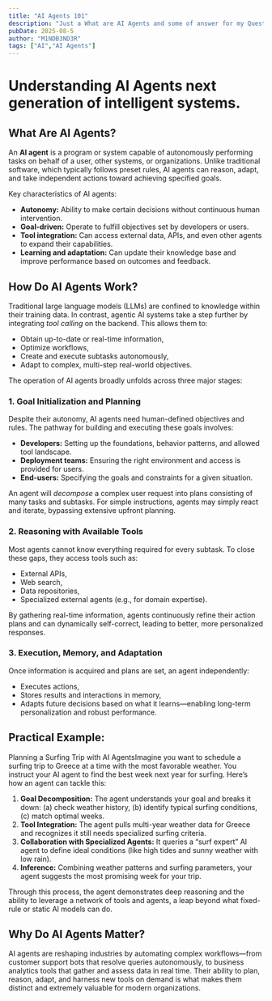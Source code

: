 ```yaml
---
title: "AI Agents 101"
description: "Just a What are AI Agents and some of answer for my Question about AI Agents and How it does work"
pubDate: 2025-08-5
author: "M1NDB3ND3R"
tags: ["AI","AI Agents"]
---
```


# Understanding AI Agents next generation of intelligent systems.

## What Are AI Agents?

An **AI agent** is a program or system capable of autonomously performing tasks on behalf of a user, other systems, or organizations. Unlike traditional software, which typically follows preset rules, AI agents can reason, adapt, and take independent actions toward achieving specified goals.

Key characteristics of AI agents:
- **Autonomy:** Ability to make certain decisions without continuous human intervention.
- **Goal-driven:** Operate to fulfill objectives set by developers or users.
- **Tool integration:** Can access external data, APIs, and even other agents to expand their capabilities.
- **Learning and adaptation:** Can update their knowledge base and improve performance based on outcomes and feedback.

## How Do AI Agents Work?

Traditional large language models (LLMs) are confined to knowledge within their training data. In contrast, agentic AI systems take a step further by integrating *tool calling* on the backend. This allows them to:
- Obtain up-to-date or real-time information,
- Optimize workflows,
- Create and execute subtasks autonomously,
- Adapt to complex, multi-step real-world objectives.

The operation of AI agents broadly unfolds across three major stages:

### 1. Goal Initialization and Planning
Despite their autonomy, AI agents need human-defined objectives and rules. The pathway for building and executing these goals involves:

- **Developers:** Setting up the foundations, behavior patterns, and allowed tool landscape.
- **Deployment teams:** Ensuring the right environment and access is provided for users.
- **End-users:** Specifying the goals and constraints for a given situation.

An agent will *decompose* a complex user request into plans consisting of many tasks and subtasks. For simple instructions, agents may simply react and iterate, bypassing extensive upfront planning.

### 2. Reasoning with Available Tools
Most agents cannot know everything required for every subtask. To close these gaps, they access tools such as:
- External APIs,
- Web search,
- Data repositories,
- Specialized external agents (e.g., for domain expertise).

By gathering real-time information, agents continuously refine their action plans and can dynamically self-correct, leading to better, more personalized responses.

### 3. Execution, Memory, and Adaptation
Once information is acquired and plans are set, an agent independently:
- Executes actions,
- Stores results and interactions in memory,
- Adapts future decisions based on what it learns—enabling long-term personalization and robust performance.

## Practical Example: 
Planning a Surfing Trip with AI AgentsImagine you want to schedule a surfing trip to Greece at a time with the most favorable weather. You instruct your AI agent to find the best week next year for surfing. Here’s how an agent can tackle this:

1. **Goal Decomposition:** The agent understands your goal and breaks it down: (a) check weather history, (b) identify typical surfing conditions, (c) match optimal weeks.
2. **Tool Integration:** The agent pulls multi-year weather data for Greece and recognizes it still needs specialized surfing criteria.
3. **Collaboration with Specialized Agents:** It queries a “surf expert” AI agent to define ideal conditions (like high tides and sunny weather with low rain).
4. **Inference:** Combining weather patterns and surfing parameters, your agent suggests the most promising week for your trip.

Through this process, the agent demonstrates deep reasoning and the ability to leverage a network of tools and agents, a leap beyond what fixed-rule or static AI models can do.

## Why Do AI Agents Matter?
AI agents are reshaping industries by automating complex workflows—from customer support bots that resolve queries autonomously, to business analytics tools that gather and assess data in real time. Their ability to plan, reason, adapt, and harness new tools on demand is what makes them distinct and extremely valuable for modern organizations.


